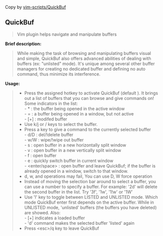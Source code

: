 Copy by [vim-scripts/QuickBuf](http://www.vim.org/scripts/script.php?script_id=1910)

QuickBuf
---
>Vim plugin helps navigate and manipulate buffers

**Brief description:**
>While making the task of browsing and manipulating buffers visual and simple, QuickBuf also offers advanced abilities of dealing with buffers (ex: "unlisted" mode). It's unique among several other buffer managers for creating no dedicated buffer and defining no auto command, thus minimize its interference.

**Usage:**
>+ Press the assigned hotkey to activate QuickBuf (default <F4>). It brings out a list of buffers that you can browse and give commands on! Some indicators in the list:  
	- * : the buffer being opened in the active window  
	- = : a buffer being opened in a window, but not active  
	- [+] : modifed buffer  
>+ Use k/j or <Up>/<Down> keys to select the buffer.
>+ Press a key to give a command to the currently selected buffer  
	- d/D : del/!delete buffer  
	- w/W : wipe/!wipe out buffer  
	- s : open buffer in a new horizontally split window  
	- v : open buffer in a new vertically split window  
	- f : open buffer  
	- e : quickly switch buffer in current window  
	- <enter/space> : open buffer and leave QuickBuf; if the buffer is already opened in a window, switch to that window.  
>+ d, w, and <enter> operations may fail, You can use D, W force operation
>+ Instead of moving the selection bar around to select a buffer, you can use a number to specify a buffer. For example: '2d' will delete the second buffer in the list. Try '3f', '1w', '1!w' or '1W'
>+ Use 'l' key to toggle between LISTED and UNLISTED mode. Which mode QuickBuf enter first depends on the active buffer. While in UNLISTED mode, 'unlisted' buffers (the buffers you have deleted) are showed. Also:  
	- [+] indicates a loaded buffer  
	- 'd' command makes the selected buffer 'listed' again  
>+ Press \<esc\>/q key to leave QuickBuf

